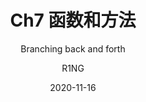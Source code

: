 ---
layout:     post
title:      Ch7 函数和方法
subtitle:   Branching back and forth
date:       2020-11-16
author:     R1NG
header-img: img/post-bg-ios9-web.jpg
catalog: true
tags:
    - COMP15111
    - 课程笔记
    - 2020
---